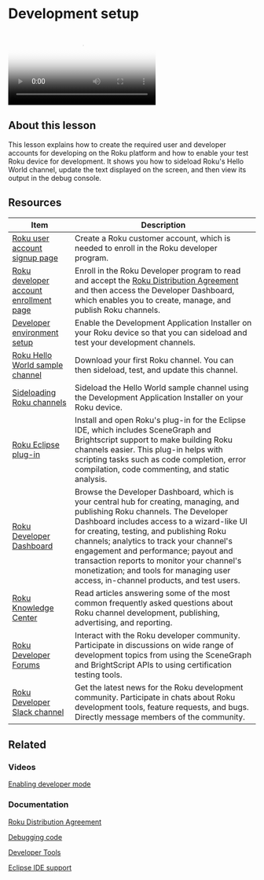 # Development setup

<video title="Roku SceneGraph Developers: Development setup" poster="https://image.roku.com/ZHZscHItMTc2/rsg-unit2-developerSetup-v3a.png">
    <source src="https://image.roku.com/ZHZscHItMTc2/rsg-unit2-developerSetup-v2.mp4">
</video>

## About this lesson

This lesson explains how to create the required user and developer accounts for developing on the Roku platform and how to enable your test Roku device for development. It shows you how to sideload Roku's Hello World channel, update the text displayed on the screen, and then view its output in the debug console.

## Resources

| Item                                                         | Description                                                  |
| ------------------------------------------------------------ | ------------------------------------------------------------ |
| [Roku user account signup page](https://my.roku.com/signup)  | Create a Roku customer account, which is needed to enroll in the Roku developer program. |
| [Roku developer account enrollment page](https://developer.roku.com/enrollment/standard) | Enroll in the Roku Developer program to read and accept the [Roku Distribution Agreement](https://docs.roku.com/published/developerdistribution/en/us) and then access the Developer Dashboard, which enables you to create, manage, and publish Roku channels. |
| [Developer environment setup](https://developer.roku.com/docs/developer-program/getting-started/developer-setup.md) | Enable the Development Application Installer on your Roku device so that you can sideload and test your development channels. |
| [Roku Hello World sample channel](https://github.com/rokudev/hello-world) | Download your first Roku channel. You can then sideload, test, and update this channel. |
| [Sideloading  Roku channels](https://developer.roku.com/docs/developer-program/getting-started/developer-setup.md#step-2-accessing-the-development-application-installer) | Sideload the Hello World sample channel using the Development Application Installer on your Roku device. |
| [Roku Eclipse plug-in](https://devtools.web.roku.com/ide/eclipse/plugin) | Install and open Roku's plug-in for the Eclipse IDE, which includes SceneGraph and Brightscript support to make building Roku channels easier. This plug-in helps with scripting tasks such as code completion, error compilation, code commenting, and static analysis. |
| [Roku Developer Dashboard](https://developer.roku.com/developer) | Browse the Developer Dashboard, which is your central hub for creating, managing, and publishing Roku channels. The Developer Dashboard includes access to a wizard-like UI for creating, testing, and publishing Roku channels; analytics to track your channel's engagement and performance; payout and transaction reports to monitor your channel's monetization; and tools for managing user access, in-channel products, and test users. |
| [Roku Knowledge Center](https://partnersuccess.roku.com/hc/en-us) | Read articles answering some of the most common frequently asked questions about Roku channel development, publishing, advertising, and reporting. |
| [Roku Developer Forums](https://community.roku.com/t5/Roku-Developer-Program/bd-p/roku-developer-program) | Interact with the Roku developer community. Participate in discussions on wide range of development topics from using the SceneGraph and BrightScript APIs to using certification testing tools. |
| [Roku Developer Slack channel](https://rokudevelopers.slack.com) | Get the latest news for the Roku development community. Participate in chats about Roku development tools, feature requests, and bugs. Directly message members of the community. |

## Related

### Videos

[Enabling developer mode](https://developer.roku.com/videos/demos/developer-mode.md)

### Documentation

[Roku Distribution Agreement](https://docs.roku.com/published/developerdistribution/en/us)  

[Debugging code](https://developer.roku.com/docs/developer-program/debugging/debugging-channels.md)

[Developer Tools](https://developer.roku.com/docs/developer-program/dev-tools/tools-overview.md)

[Eclipse IDE support](https://developer.roku.com/docs/developer-program/getting-started/ide-support.md)

